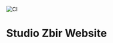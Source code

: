 ![CI](https://github.com/studio-zbir/studio-zbir-website/actions/workflows/ci.yml/badge.svg)

# Studio Zbir Website
